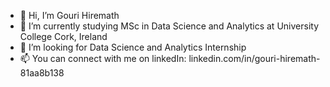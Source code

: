 - 👋 Hi, I’m Gouri Hiremath
- 🌱 I’m currently studying MSc in Data Science and Analytics at University College Cork, Ireland
- 💞️ I’m looking for Data Science and Analytics Internship 
- 📫 You can connect with me on linkedIn: linkedin.com/in/gouri-hiremath-81aa8b138
